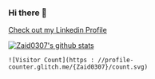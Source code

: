 ### Hi there 👋

[Check out my Linkedin Profile](https://www.linkedin.com/in/zaidlonne/)

[![Zaid0307's github stats](https://github-readme-stats.vercel.app/api?username=Zaid0307)](https://github.com/anuraghazra/github-readme-stats)

```
![Visitor Count](https : //profile-counter.glitch.me/{Zaid0307}/count.svg)
```
